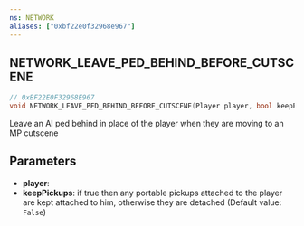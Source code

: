```yaml
---
ns: NETWORK
aliases: ["0xbf22e0f32968e967"]
---
```

## NETWORK_LEAVE_PED_BEHIND_BEFORE_CUTSCENE

```c
// 0xBF22E0F32968E967
void NETWORK_LEAVE_PED_BEHIND_BEFORE_CUTSCENE(Player player, bool keepPickups);
```

Leave an AI ped behind in place of the player when they are moving to an MP cutscene


## Parameters
* **player**: 
* **keepPickups**: if true then any portable pickups attached to the player are kept attached to him, otherwise they are detached (Default value: `False`)
